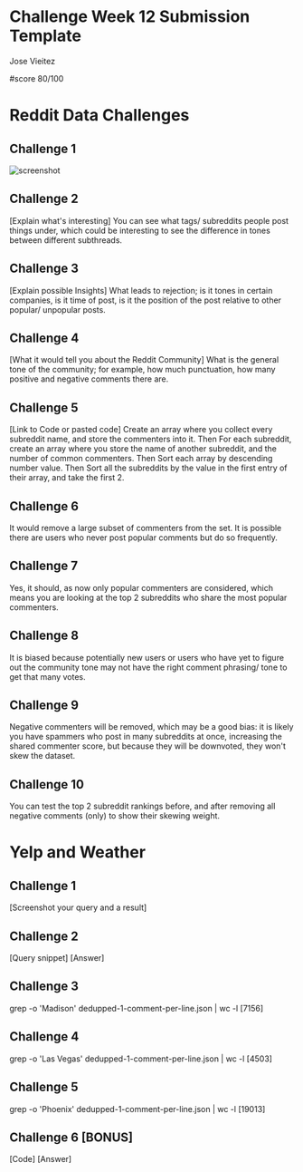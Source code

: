 # Challenge Week 12 Submission Template
Jose Vieitez

#score
80/100

# Reddit Data Challenges

## Challenge 1

![screenshot](http://i.imgur.com/RtqxtrW.png?raw=true)

## Challenge 2

[Explain what's interesting] You can see what tags/ subreddits people post things under, which could be interesting to see the difference in tones between different subthreads.

## Challenge 3

[Explain possible Insights] What leads to rejection; is it tones in certain companies, is it time of post, is it the position of the post relative to other popular/ unpopular posts. 

## Challenge 4

[What it would tell you about the Reddit Community] What is the general tone of the community; for example, how much punctuation, how many positive and negative comments there are.

## Challenge 5

[Link to Code or pasted code]
Create an array where you collect every subreddit name, and store the commenters into it. Then For each subreddit, create an array where you store the name of another subreddit, and the number of common commenters. Then Sort each array by descending number value. Then Sort all the subreddits by the value in the first entry of their array, and take the first 2. 

## Challenge 6

It would remove a large subset of commenters from the set. It is possible there are users who never post popular comments but do so frequently.

## Challenge 7

Yes, it should, as now only popular commenters are considered, which means you are looking at the top 2 subreddits who share the most popular commenters. 


## Challenge 8

It is biased because potentially new users or users who have yet to figure out the community tone may not have the right comment phrasing/ tone to get that many votes.

## Challenge 9

Negative commenters will be removed, which may be a good bias: it is likely you have spammers who post in many subreddits at once, increasing the shared commenter score, but because they will be downvoted, they won't skew the dataset. 

## Challenge 10

You can test the top 2 subreddit rankings before, and after removing all negative comments (only) to show their skewing weight. 

# Yelp and Weather 

## Challenge 1

[Screenshot your query and a result]

## Challenge 2

[Query snippet]
[Answer]

## Challenge 3

grep -o 'Madison' dedupped-1-comment-per-line.json | wc -l
[7156]

## Challenge 4

 grep -o 'Las Vegas' dedupped-1-comment-per-line.json | wc -l
[4503]

## Challenge 5

grep -o 'Phoenix' dedupped-1-comment-per-line.json | wc -l
[19013]

## Challenge 6 [BONUS]

[Code]
[Answer]



